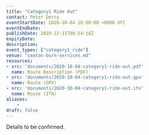 ```yaml
---
title: "Category1 Ride Out"
contact: Peter Derry
eventStartDate: 2020-10-04 10:00:00 +0000 UTC
eventEndDate:
publishDate: 2019-12-31T08:54:16Z
expiryDate:
description:
event_types: ["category1_ride"] 
venue: "seaton-burn-services.md"
resources:
- src: 'documents/2020-10-04-category1-ride-out.pdf'
  name: Route Description (PDF)
- src: 'documents/2020-10-04-category1-ride-out.gpx'
  name: Route (GPX)
- src: 'documents/2020-10-04-category1-ride-out.itn'
  name: Route (ITN)
aliases:
    - 
draft: false
---
```


Details to be confirmed.